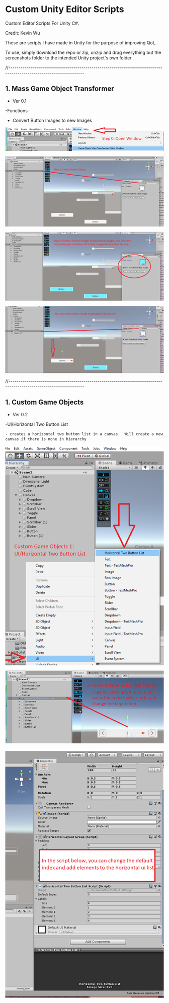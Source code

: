 # Custom Unity Editor Scripts

Custom Editor Scripts For Unity C#.

Credit: Kevin Wu

These are scripts I have made in Unity for the purpose of improving QoL.

To use, simply download the repo or zip, unzip and drag everything but the screenshots folder to the intended Unity project's own folder

//-------------------------------------------------------------------------------------------------------------------

## 1. Mass Game Object Transformer
  - Ver 0.1
  
  -Functions-
  - Convert Button Images to new Images
  
  ![Screenshot](Screenshots/GOMTpic0.png)
  
  ![Screenshot](Screenshots/GOMTpic1.png)
  
  ![Screenshot](Screenshots/GOMTpic2.png)
  
  ![Screenshot](Screenshots/GOMTpic3.png)
  
//-------------------------------------------------------------------------------------------------------------------

## 1. Custom Game Objects
  - Ver 0.2
  
  -UI/Horizontal Two Button List
  
    - creates a horizontal two button list in a canvas.  Will create a new canvas if there is none in hierarchy
  
  ![Screenshot](Screenshots/UIHL0.png)
  
  ![Screenshot](Screenshots/UIHL1.png)
  
  ![Screenshot](Screenshots/UIHL2.png)
